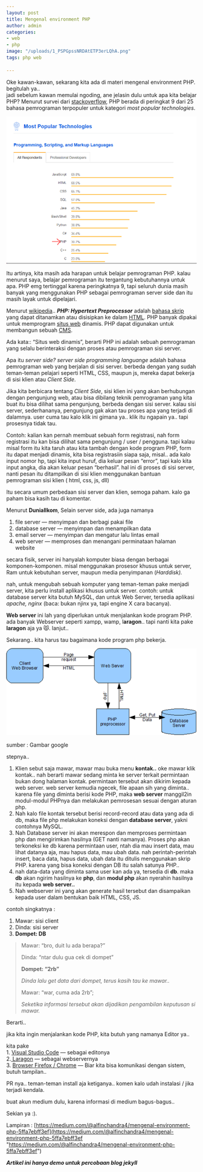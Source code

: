 ```yaml
---
layout: post
title: Mengenal environment PHP
author: admin
categories:
- web
- php
image: "/uploads/1_PSPGpssNRDAtETP3erLQhA.png"
tags: php web

---
```

Oke kawan-kawan, sekarang kita ada di materi mengenal environment PHP. begitulah ya..  
jadi sebelum kawan memulai ngoding, ane jelasin dulu untuk apa kita belajar PHP? Menurut survei dari [stackoverflow,](https://insights.stackoverflow.com/survey/2018/) PHP berada di peringkat 9 dari 25 bahasa pemrograman terpopuler untuk kategori _most popular technologies_.

![](/uploads/1_PSPGpssNRDAtETP3erLQhA.png)

Itu artinya, kita masih ada harapan untuk belajar pemrograman PHP. kalau menurut saya, belajar pemrograman itu tergantung kebutuhannya untuk apa. PHP emg tertinggal karena peringkatnya 9, tapi seluruh dunia masih banyak yang menggunakan PHP sebagai pemrograman server side dan itu masih layak untuk dipelajari.

Menurut [wikipedia](https://id.wikipedia.org/wiki/PHP).. **_PHP: Hypertext Preprocessor_** adalah [bahasa skrip](https://id.wikipedia.org/wiki/Bahasa_skrip) yang dapat ditanamkan atau disisipkan ke dalam [HTML](https://id.wikipedia.org/wiki/HTML). PHP banyak dipakai untuk memprogram [situs web](https://id.wikipedia.org/wiki/Situs_web) dinamis. PHP dapat digunakan untuk membangun sebuah [CMS](https://id.wikipedia.org/wiki/CMS).

Ada kata:: “Situs web dinamis”, berarti PHP ini adalah sebuah pemrograman yang selalu berinteraksi dengan proses atau pemrograman sisi server.

Apa itu _server side?_ _server side programming languange_ adalah bahasa pemrograman web yang berjalan di sisi server. berbeda dengan yang sudah teman-teman pelajari seperti HTML, CSS, maupun js, mereka dapat bekerja di sisi klien atau _Client Side_.

Jika kita berbicara tentang _Client Side_, sisi klien ini yang akan berhubungan dengan pengunjung web, atau bisa dibilang teknik pemrograman yang kita buat itu bisa dilihat sama pengunjung, berbeda dengan sisi server. kalau sisi server, sederhananya, pengunjung gak akan tau proses apa yang terjadi di dalamnya. user cuma tau kalo klik ini gimana ya.. klik itu ngapain ya.. tapi prosesnya tidak tau.

Contoh: kalian kan pernah membuat sebuah form registrasi, nah form registrasi itu kan bisa dilihat sama pengunjung / user / pengguna. tapi kalau misal form itu kita taruh atau kita tambah dengan kode program PHP, form itu dapat menjadi dinamis, kita bisa registrasiin siapa saja, misal.. ada kalo input nomor hp, tapi kita input huruf, dia keluar pesan “error”, tapi kalo kita input angka, dia akan keluar pesan “berhasil”. hal ini di proses di sisi server, nanti pesan itu ditampilkan di sisi klien menggunakan bantuan pemrograman sisi klien ( html, css, js, dll)

Itu secara umum perbedaan sisi server dan klien, semoga paham. kalo ga paham bisa kasih tau di komentar.

Menurut **DuniaIlkom**, Selain server side, ada juga namanya

1. file server — menyimpan dan berbagi pakai file
2. database server — menyimpan dan menampilkan data
3. email server — menyimpan dan mengatur lalu lintas email
4. web server — memproses dan menangani perminataan halaman website

secara fisik, server ini hanyalah komputer biasa dengan berbagai komponen-komponen. misal menggunakan prosesor khusus untuk server, Ram untuk kebutuhan server, maupun media penyimpanan (_Harddisk)._

nah, untuk mengubah sebuah komputer yang teman-teman pake menjadi server, kita perlu install aplikasi khusus untuk server. contoh: untuk database server kita butuh MySQL, dan untuk Web Server, tersedia aplikasi _apache, nginx_ (baca: bukan njinx ya, tapi engine X cara bacanya).

**Web server** ini lah yang diperlukan untuk menjalankan kode program PHP.  
ada banyak Webserver seperti xampp, wamp, l**aragon**.. tapi nanti kita pake **laragon** aja ya 😾. lanjut..

Sekarang.. kita harus tau bagaimana kode program php bekerja.

![](/uploads/0_hV4QwQr0msvmEnqI.gif)

sumber : Gambar google

stepnya..

1. Klien sebut saja mawar, mawar mau buka menu **kontak..** oke mawar klik kontak.. nah berarti mawar sedang minta ke server terkait permintaan bukan dong halaman kontak. permintaan tersebut akan dikirim kepada web server. web server kemudia ngecek, file apaan sih yang diminta.. karena file yang diminta berisi kode PHP, maka **web server** manggil2in modul-modul PHPnya dan melakukan pemrosesan sesuai dengan aturan php.
2. Nah kalo file kontak tersebut berisi record-record atau data yang ada di db, maka file php melakukan koneksi dengan **database server**, yakni contohnya MySQL.
3. Nah Database server ini akan merespon dan memproses permintaan php dan mengirimkan hasilnya (GET nanti namanya). Proses php akan terkoneksi ke db karena permintaan user, ntah dia mau insert data, mau lihat datanya aja, mau hapus data, mau ubah data. nah perintah-perintah insert, baca data, hapus data, ubah data itu ditulis menggunakan skrip PHP. karena yang bisa koneksi dengan DB itu salah satunya PHP..
4. nah data-data yang diminta sama user kan ada ya, tersedia di **db**. maka **db** akan ngirim hasilnya ke **php**, dan **modul php** akan nyerahin hasilnya itu kepada **web server..**
5. Nah webserver ini yang akan generate hasil tersebut dan disampaikan kepada user dalam bentukan baik HTML, CSS, JS.

contoh singkatnya :

1. Mawar: sisi client
2. Dinda: sisi server
3. **Dompet: DB**

> Mawar: “bro, duit lu ada berapa?”
>
> Dinda: “ntar dulu gua cek di dompet”
>
> **Dompet: “2rb”**
>
> _Dinda lalu get data dari dompet, terus kasih tau ke mawar.._
>
> Mawar: “war, cuma ada 2rb”;
>
> _Seketika informasi tersebut akan dijadikan pengambilan keputusan si mawar._

Berarti..

jika kita ingin menjalankan kode PHP, kita butuh yang namanya Editor ya..

kita pake  
1\. [Visual Studio Code](https://code.visualstudio.com/) — sebagai editonya  
2\.[ Laragon](https://laragon.org/) — sebagai webservernya  
3\. [Browser Firefox / Chrome](https://www.mozilla.org/id/firefox/new/) — Biar kita bisa komunikasi dengan sistem, butuh tampilan..

PR nya.. teman-teman install aja ketiganya.. komen kalo udah instalasi / jika terjadi kendala.

buat akun medium dulu, karena informasi di medium bagus-bagus..

Sekian ya :).

Lampiran : [https://medium.com/@alfinchandra4/mengenal-environment-php-5ffa7ebff3ef](https://medium.com/@alfinchandra4/mengenal-environment-php-5ffa7ebff3ef "https://medium.com/@alfinchandra4/mengenal-environment-php-5ffa7ebff3ef")

**_Artikel ini hanya demo untuk percobaan blog jekyll_**